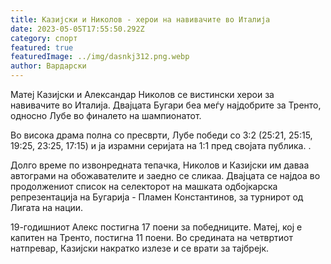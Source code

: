 ```yaml
---
title: Казијски и Николов - херои на навивачите во Италија
date: 2023-05-05T17:55:50.292Z
category: спорт
featured: true
featuredImage: ../img/dasnkj312.png.webp
author: Вардарски
---
```


Матеј Казијски и Александар Николов се вистински херои за навивачите во Италија. Двајцата Бугари беа меѓу најдобрите за Тренто, односно Лубе во финалето на шампионатот.

Во висока драма полна со пресврти, Лубе победи со 3:2 (25:21, 25:15, 19:25, 23:25, 17:15) и ја израмни серијата на 1:1 пред својата публика. .

Долго време по извонредната тепачка, Николов и Казијски им даваа автограми на обожавателите и заедно се сликаа. Двајцата се најдоа во продолжениот список на селекторот на машката одбојкарска репрезентација на Бугарија - Пламен Константинов, за турнирот од Лигата на нации.

19-годишниот Алекс постигна 17 поени за победниците. Матеј, кој е капитен на Тренто, постигна 11 поени. Во средината на четвртиот натпревар, Казијски накратко излезе и се врати за тајбрејк.
